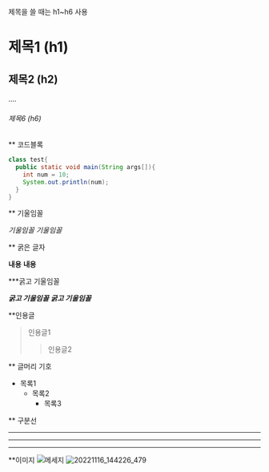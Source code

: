 제목을 쓸 때는 h1~h6 사용
# 제목1 (h1)
## 제목2 (h2)
....
###### 제목6 (h6)


** 코드블록
```java
class test{
  public static void main(String args[]){
    int num = 10;
    System.out.println(num);
  }
}
```

** 기울임꼴

*기울임꼴*
_기울임꼴_

** 굵은 글자

**내용**
__내용__

***굵고 기울임꼴

***굵고 기울임꼴***
___굵고 기울임꼴___

**인용글
> 인용글1
> > 인용글2

** 글머리 기호
+ 목록1
  + 목록2
    + 목록3
    
** 구분선
***
---
___

**이미지
![메세지](이미지경로)
![20221116_144226_479](https://user-images.githubusercontent.com/120345836/206955508-a3c45fe4-ea9d-46f0-8566-575ccaf1799c.jpg)
